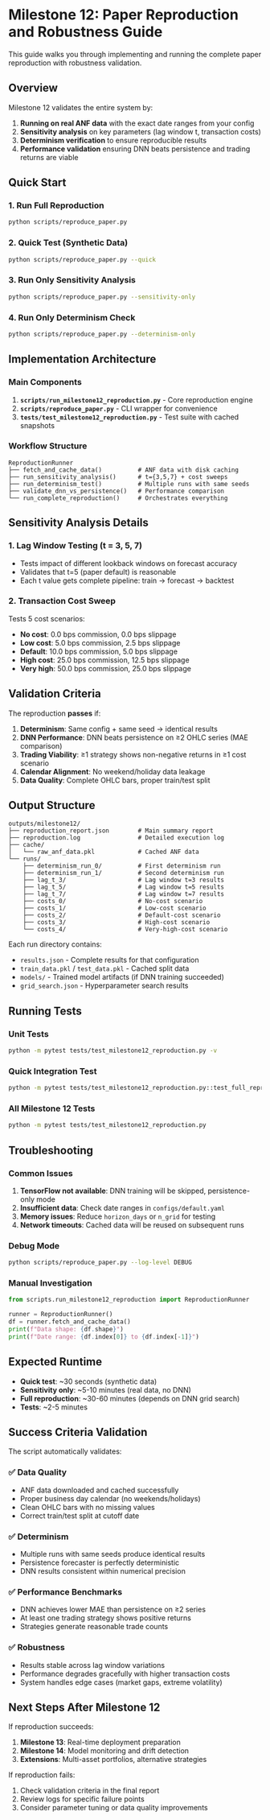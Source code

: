 # Milestone 12: Paper Reproduction and Robustness Guide

This guide walks you through implementing and running the complete paper reproduction with robustness validation.

## Overview

Milestone 12 validates the entire system by:
1. **Running on real ANF data** with the exact date ranges from your config
2. **Sensitivity analysis** on key parameters (lag window t, transaction costs)
3. **Determinism verification** to ensure reproducible results
4. **Performance validation** ensuring DNN beats persistence and trading returns are viable

## Quick Start

### 1. Run Full Reproduction
```bash
python scripts/reproduce_paper.py
```

### 2. Quick Test (Synthetic Data)
```bash
python scripts/reproduce_paper.py --quick
```

### 3. Run Only Sensitivity Analysis
```bash
python scripts/reproduce_paper.py --sensitivity-only
```

### 4. Run Only Determinism Check
```bash
python scripts/reproduce_paper.py --determinism-only
```

## Implementation Architecture

### Main Components

1. **`scripts/run_milestone12_reproduction.py`** - Core reproduction engine
2. **`scripts/reproduce_paper.py`** - CLI wrapper for convenience
3. **`tests/test_milestone12_reproduction.py`** - Test suite with cached snapshots

### Workflow Structure

```
ReproductionRunner
├── fetch_and_cache_data()          # ANF data with disk caching
├── run_sensitivity_analysis()      # t={3,5,7} + cost sweeps  
├── run_determinism_test()          # Multiple runs with same seeds
├── validate_dnn_vs_persistence()   # Performance comparison
└── run_complete_reproduction()     # Orchestrates everything
```

## Sensitivity Analysis Details

### 1. Lag Window Testing (t = 3, 5, 7)
- Tests impact of different lookback windows on forecast accuracy
- Validates that t=5 (paper default) is reasonable
- Each t value gets complete pipeline: train → forecast → backtest

### 2. Transaction Cost Sweep
Tests 5 cost scenarios:
- **No cost**: 0.0 bps commission, 0.0 bps slippage
- **Low cost**: 5.0 bps commission, 2.5 bps slippage  
- **Default**: 10.0 bps commission, 5.0 bps slippage
- **High cost**: 25.0 bps commission, 12.5 bps slippage
- **Very high**: 50.0 bps commission, 25.0 bps slippage

## Validation Criteria

The reproduction **passes** if:

1. **Determinism**: Same config + same seed → identical results
2. **DNN Performance**: DNN beats persistence on ≥2 OHLC series (MAE comparison)
3. **Trading Viability**: ≥1 strategy shows non-negative returns in ≥1 cost scenario
4. **Calendar Alignment**: No weekend/holiday data leakage
5. **Data Quality**: Complete OHLC bars, proper train/test split

## Output Structure

```
outputs/milestone12/
├── reproduction_report.json        # Main summary report
├── reproduction.log                # Detailed execution log
├── cache/
│   └── raw_anf_data.pkl            # Cached ANF data
└── runs/
    ├── determinism_run_0/          # First determinism run
    ├── determinism_run_1/          # Second determinism run  
    ├── lag_t_3/                    # Lag window t=3 results
    ├── lag_t_5/                    # Lag window t=5 results
    ├── lag_t_7/                    # Lag window t=7 results
    ├── costs_0/                    # No-cost scenario
    ├── costs_1/                    # Low-cost scenario
    ├── costs_2/                    # Default-cost scenario
    ├── costs_3/                    # High-cost scenario
    └── costs_4/                    # Very-high-cost scenario
```

Each run directory contains:
- `results.json` - Complete results for that configuration
- `train_data.pkl` / `test_data.pkl` - Cached split data
- `models/` - Trained model artifacts (if DNN training succeeded)
- `grid_search.json` - Hyperparameter search results

## Running Tests

### Unit Tests
```bash
python -m pytest tests/test_milestone12_reproduction.py -v
```

### Quick Integration Test
```bash
python -m pytest tests/test_milestone12_reproduction.py::test_full_reproduction_integration -v
```

### All Milestone 12 Tests
```bash
python -m pytest tests/test_milestone12_reproduction.py
```

## Troubleshooting

### Common Issues

1. **TensorFlow not available**: DNN training will be skipped, persistence-only mode
2. **Insufficient data**: Check date ranges in `configs/default.yaml`
3. **Memory issues**: Reduce `horizon_days` or `n_grid` for testing
4. **Network timeouts**: Cached data will be reused on subsequent runs

### Debug Mode
```bash
python scripts/reproduce_paper.py --log-level DEBUG
```

### Manual Investigation
```python
from scripts.run_milestone12_reproduction import ReproductionRunner

runner = ReproductionRunner()
df = runner.fetch_and_cache_data()
print(f"Data shape: {df.shape}")
print(f"Date range: {df.index[0]} to {df.index[-1]}")
```

## Expected Runtime

- **Quick test**: ~30 seconds (synthetic data)
- **Sensitivity only**: ~5-10 minutes (real data, no DNN)
- **Full reproduction**: ~30-60 minutes (depends on DNN grid search)
- **Tests**: ~2-5 minutes

## Success Criteria Validation

The script automatically validates:

### ✅ Data Quality
- ANF data downloaded and cached successfully
- Proper business day calendar (no weekends/holidays)
- Clean OHLC bars with no missing values
- Correct train/test split at cutoff date

### ✅ Determinism  
- Multiple runs with same seeds produce identical results
- Persistence forecaster is perfectly deterministic
- DNN results consistent within numerical precision

### ✅ Performance Benchmarks
- DNN achieves lower MAE than persistence on ≥2 series
- At least one trading strategy shows positive returns
- Strategies generate reasonable trade counts

### ✅ Robustness
- Results stable across lag window variations
- Performance degrades gracefully with higher transaction costs
- System handles edge cases (market gaps, extreme volatility)

## Next Steps After Milestone 12

If reproduction succeeds:
1. **Milestone 13**: Real-time deployment preparation
2. **Milestone 14**: Model monitoring and drift detection  
3. **Extensions**: Multi-asset portfolios, alternative strategies

If reproduction fails:
1. Check validation criteria in the final report
2. Review logs for specific failure points
3. Consider parameter tuning or data quality improvements
